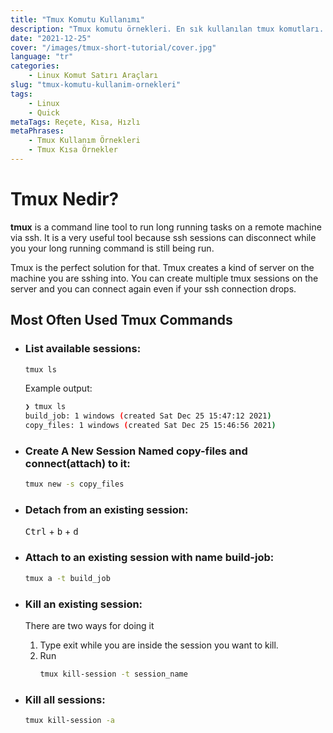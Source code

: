 ```yaml
---
title: "Tmux Komutu Kullanımı"
description: "Tmux komutu örnekleri. En sık kullanılan tmux komutları. Tmux kısa referans sayfası"
date: "2021-12-25"
cover: "/images/tmux-short-tutorial/cover.jpg"
language: "tr"
categories: 
    - Linux Komut Satırı Araçları
slug: "tmux-komutu-kullanim-ornekleri"
tags:
    - Linux
    - Quick
metaTags: Reçete, Kısa, Hızlı    
metaPhrases:
    - Tmux Kullanım Örnekleri
    - Tmux Kısa Örnekler
---
```


# Tmux Nedir?

**tmux** is a command line tool to run long running tasks on a remote machine via ssh. It is a very useful tool because ssh sessions can disconnect while you your long running command is still being run. 

Tmux is the perfect solution for that. Tmux creates a kind of server on the machine you are sshing into. You can create multiple tmux sessions on the server and you can connect again even if your ssh connection drops. 

## Most Often Used Tmux Commands

- ### List available sessions:
    ``` bash
    tmux ls
    ```

    Example output:
    ``` bash
    ❯ tmux ls
    build_job: 1 windows (created Sat Dec 25 15:47:12 2021)
    copy_files: 1 windows (created Sat Dec 25 15:46:56 2021)
    ```


- ### Create A New Session Named **copy-files** and connect(attach) to it:
    ``` bash
    tmux new -s copy_files
    ```

- ### Detach from an existing session: 
    <kbd>Ctrl</kbd> + <kbd>b</kbd> + <kbd>d</kbd>

- ### Attach to an existing session with name **build-job**:
    ``` bash
    tmux a -t build_job
    ```

- ### Kill an existing session:
    There are two ways for doing it
    1) Type exit while you are inside the session you want to kill.
    2) Run
        ``` bash
        tmux kill-session -t session_name        
        ```
 
 - ### Kill all sessions:
    ``` bash
    tmux kill-session -a
    ```
    
